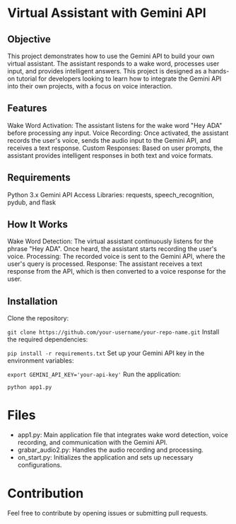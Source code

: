 # Virtual Assistant with Gemini API
## Objective
This project demonstrates how to use the Gemini API to build your own virtual assistant. The assistant responds to a wake word, processes user input, and provides intelligent answers. This project is designed as a hands-on tutorial for developers looking to learn how to integrate the Gemini API into their own projects, with a focus on voice interaction.

## Features
Wake Word Activation: The assistant listens for the wake word "Hey ADA" before processing any input.
Voice Recording: Once activated, the assistant records the user's voice, sends the audio input to the Gemini API, and receives a text response.
Custom Responses: Based on user prompts, the assistant provides intelligent responses in both text and voice formats.
## Requirements
Python 3.x
Gemini API Access
Libraries: requests, speech_recognition, pydub, and flask
## How It Works
Wake Word Detection: The virtual assistant continuously listens for the phrase "Hey ADA". Once heard, the assistant starts recording the user's voice.
Processing: The recorded voice is sent to the Gemini API, where the user's query is processed.
Response: The assistant receives a text response from the API, which is then converted to a voice response for the user.
## Installation
Clone the repository:


`git clone https://github.com/your-username/your-repo-name.git`
Install the required dependencies:


```pip install -r requirements.txt```
Set up your Gemini API key in the environment variables:


```export GEMINI_API_KEY='your-api-key'```
Run the application:


```python app1.py```
# Files
- app1.py: Main application file that integrates wake word detection, voice recording, and communication with the Gemini API.
- grabar_audio2.py: Handles the audio recording and processing.
- on_start.py: Initializes the application and sets up necessary configurations.
# Contribution
Feel free to contribute by opening issues or submitting pull requests.
